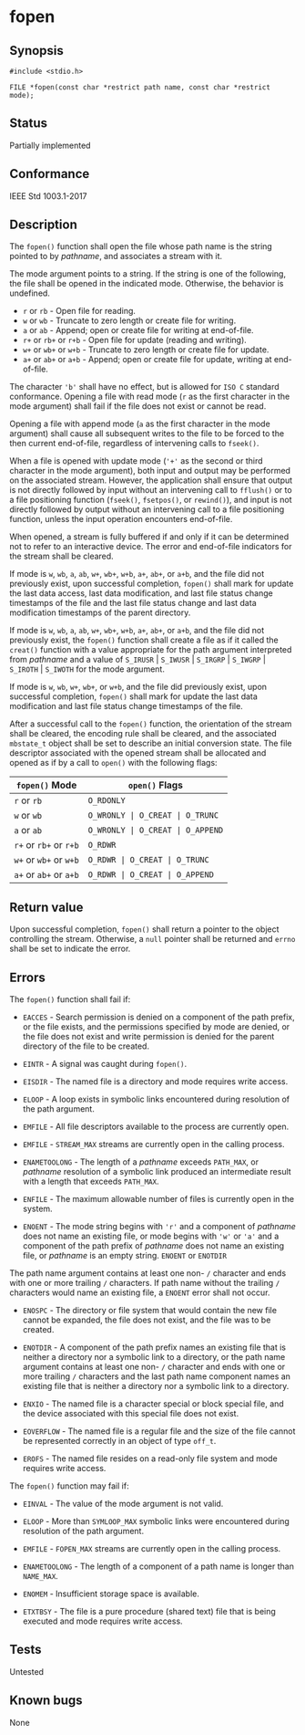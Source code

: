 # fopen

## Synopsis

`#include <stdio.h>`

`FILE *fopen(const char *restrict path name, const char *restrict mode);`

## Status

Partially implemented

## Conformance

IEEE Std 1003.1-2017

## Description

The `fopen()` function shall open the file whose path name is the string pointed to by _pathname_, and associates a
stream with it.

The mode argument points to a string. If the string is one of the following, the file shall be opened in the indicated
mode. Otherwise, the behavior is undefined.

* `r` or `rb` - Open file for reading.
* `w` or `wb` - Truncate to zero length or create file for writing.
* `a` or `ab` - Append; open or create file for writing at end-of-file.
* `r+` or `rb+` or `r+b` - Open file for update (reading and writing).
* `w+` or `wb+` or `w+b` - Truncate to zero length or create file for update.
* `a+` or `ab+` or `a+b` - Append; open or create file for update, writing at end-of-file.

The
character `'b'` shall have no effect, but is allowed for `ISO C` standard conformance.  Opening a file with read mode
(`r` as the first character in the mode argument) shall fail if the file does not exist or cannot be read.

Opening a file with append mode (`a` as the first character in the mode argument) shall cause all subsequent writes to
the file to be forced to the then current end-of-file, regardless of intervening calls to `fseek()`.

When a file is opened with update mode (`'+'` as the second or third character in the mode argument), both input and
output may be performed on the associated stream. However, the application shall ensure that output is not directly
followed by input without an intervening call to `fflush()` or to a file positioning function (`fseek()`, `fsetpos()`,
or `rewind()`), and input is not directly followed by output without an intervening call to a file positioning function,
unless the input operation encounters end-of-file.

When opened, a stream is fully buffered if and only if it can be determined not to refer to an interactive device. The
error and end-of-file indicators for the stream shall be cleared.

If mode is `w`, `wb`, `a`, `ab`, `w+`, `wb+`, `w+b`, `a+`, `ab+`, or `a+b`, and the file did not previously exist, upon
successful completion, `fopen()` shall mark for update the last data access, last data modification, and last file
status change timestamps of the file and the last file status change and last data modification timestamps of the parent
directory.

If mode is `w`, `wb`, `a`, `ab`, `w+`, `wb+`, `w+b`, `a+`, `ab+`, or `a+b`, and the file did not previously exist, the
`fopen()` function shall create a file as if it called the `creat()` function with a value appropriate for the path
argument interpreted from _pathname_ and a value of `S_IRUSR` | `S_IWUSR` | `S_IRGRP` | `S_IWGRP` | `S_IROTH` |
`S_IWOTH` for the mode argument.

If mode is `w`, `wb`, `w+`, `wb+`, or `w+b`, and the file did previously exist, upon successful completion, `fopen()`
shall mark for update the last data modification and last file status change timestamps of the file.

After a successful call to the `fopen()` function, the orientation of the stream shall be cleared, the encoding
rule shall be cleared, and the associated `mbstate_t` object
shall be set to describe an initial conversion state.
The file descriptor associated with the opened stream shall be allocated and opened as if by a call to `open()` with the
following flags:

| `fopen()` Mode         | `open()` Flags                        |
|------------------------|---------------------------------------|
| `r` or `rb`            | `O_RDONLY`                            |
| `w` or `wb`            | `O_WRONLY \| O_CREAT \| O_TRUNC`      |
| `a` or `ab`            | `O_WRONLY \| O_CREAT \| O_APPEND`     |
| `r+` or `rb+` or `r+b` | `O_RDWR`                              |
| `w+` or `wb+` or `w+b` | `O_RDWR \| O_CREAT \| O_TRUNC`        |
| `a+` or `ab+` or `a+b` | `O_RDWR \| O_CREAT \| O_APPEND`       |

## Return value

Upon successful completion, `fopen()` shall return a pointer to the object controlling the stream. Otherwise, a `null`
pointer shall be returned and `errno` shall be set to indicate the error.

## Errors

The `fopen()` function shall fail if:

* `EACCES` - Search permission is denied on a component of the path prefix, or the file exists, and the permissions
 specified by mode are denied, or the file does not exist and write permission is denied for the parent directory of the
 file to be created.

* `EINTR` - A signal was caught during `fopen()`.

* `EISDIR` - The named file is a directory and mode requires write access.

* `ELOOP` - A loop exists in symbolic links encountered during resolution of the path argument.

* `EMFILE` - All file descriptors available to the process are currently open.

* `EMFILE` - `STREAM_MAX` streams are currently open in the calling process.

* `ENAMETOOLONG` - The length of a _pathname_ exceeds `PATH_MAX`, or _pathname_ resolution of a symbolic link produced
 an intermediate result with a length that exceeds `PATH_MAX`.

* `ENFILE` - The maximum allowable number of files is currently open in the system.

* `ENOENT` - The mode string begins with `'r'` and a component of _pathname_ does not name an existing file, or mode
 begins with `'w'` or `'a'` and a component of the path prefix of _pathname_ does not name an existing file, or
 _pathname_ is an empty string. `ENOENT` or `ENOTDIR`

The path name argument contains at least one non- `/` character and ends with one or more trailing `/`
characters. If path name without the trailing `/` characters would name an existing file, a `ENOENT` error
shall not occur.

* `ENOSPC` - The directory or file system that would contain the new file cannot be expanded, the file does not exist,
 and the file was to be created.

* `ENOTDIR` - A component of the path prefix names an existing file that is neither a directory nor a symbolic link
 to a directory, or the path name argument contains at least one non- `/` character and ends with one or more
 trailing `/` characters and the last path name component names an existing file that is neither a directory nor a
 symbolic link to a directory.

* `ENXIO` - The named file is a character special or block special file, and the device associated with this special
file does not exist.

* `EOVERFLOW` - The named file is a regular file and the size of the file cannot be represented correctly in an object
of type `off_t`.

* `EROFS` - The named file resides on a read-only file system and mode requires write access.

The `fopen()` function may fail if:

* `EINVAL` - The value of the mode argument is not valid.

* `ELOOP` - More than `SYMLOOP_MAX` symbolic links were encountered during resolution of the path argument.

* `EMFILE` - `FOPEN_MAX` streams are currently open in the calling process.

* `ENAMETOOLONG` - The length of a component of a path name is longer than `NAME_MAX`.

* `ENOMEM` - Insufficient storage space is available.

* `ETXTBSY` - The file is a pure procedure (shared text) file that is being executed and mode requires write access.

## Tests

Untested

## Known bugs

None
